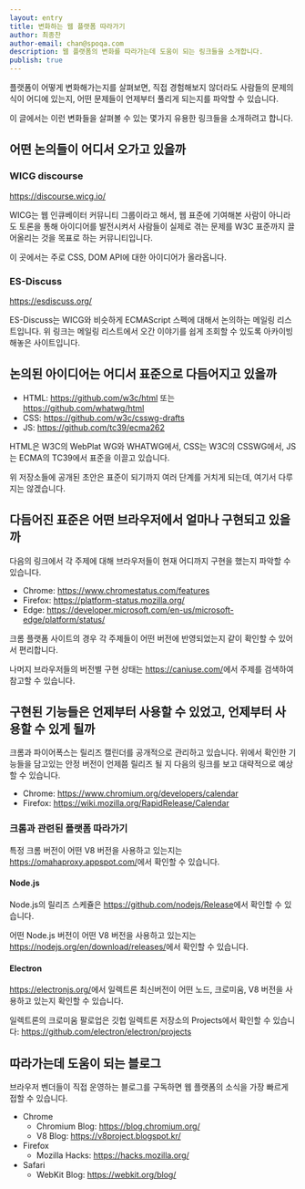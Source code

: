 ```yaml
---
layout: entry
title: 변화하는 웹 플랫폼 따라가기
author: 최종찬
author-email: chan@spoqa.com
description: 웹 플랫폼의 변화를 따라가는데 도움이 되는 링크들을 소개합니다.
publish: true
---
```


플랫폼이 어떻게 변화해가는지를 살펴보면,
직접 경험해보지 않더라도 사람들의 문제의식이 어디에 있는지,
어떤 문제들이 언제부터 풀리게 되는지를 파악할 수 있습니다.

이 글에서는 이런 변화들을 살펴볼 수 있는 몇가지 유용한 링크들을 소개하려고 합니다.


## 어떤 논의들이 어디서 오가고 있을까

### WICG discourse

<https://discourse.wicg.io/>

WICG는 웹 인큐베이터 커뮤니티 그룹이라고 해서,
웹 표준에 기여해본 사람이 아니라도
토론을 통해 아이디어를 발전시켜서 사람들이 실제로 겪는 문제를
W3C 표준까지 끌어올리는 것을 목표로 하는 커뮤니티입니다.

이 곳에서는 주로 CSS, DOM API에 대한 아이디어가 올라옵니다.

### ES-Discuss

<https://esdiscuss.org/>

ES-Discuss는 WICG와 비슷하게 ECMAScript 스펙에 대해서 논의하는 메일링 리스트입니다.
위 링크는 메일링 리스트에서 오간 이야기를 쉽게 조회할 수 있도록 아카이빙 해놓은 사이트입니다.


## 논의된 아이디어는 어디서 표준으로 다듬어지고 있을까

- HTML: <https://github.com/w3c/html> 또는 <https://github.com/whatwg/html>
- CSS: <https://github.com/w3c/csswg-drafts>
- JS: <https://github.com/tc39/ecma262>

HTML은 W3C의 WebPlat WG와 WHATWG에서, CSS는 W3C의 CSSWG에서, JS는 ECMA의 TC39에서 표준을 이끌고 있습니다.

위 저장소들에 공개된 초안은 표준이 되기까지 여러 단계를 거치게 되는데, 여기서 다루지는 않겠습니다.


## 다듬어진 표준은 어떤 브라우저에서 얼마나 구현되고 있을까

다음의 링크에서 각 주제에 대해 브라우저들이 현재 어디까지 구현을 했는지 파악할 수 있습니다.

- Chrome: <https://www.chromestatus.com/features>
- Firefox: <https://platform-status.mozilla.org/>
- Edge: <https://developer.microsoft.com/en-us/microsoft-edge/platform/status/>

크롬 플랫폼 사이트의 경우 각 주제들이 어떤 버전에 반영되었는지 같이 확인할 수 있어서 편리합니다.

나머지 브라우저들의 버전별 구현 상태는 <https://caniuse.com/>에서 주제를 검색하여 참고할 수 있습니다.


## 구현된 기능들은 언제부터 사용할 수 있었고, 언제부터 사용할 수 있게 될까

크롬과 파이어폭스는 릴리즈 캘린더를 공개적으로 관리하고 있습니다. 위에서 확인한 기능들을 담고있는 안정 버전이 언제쯤 릴리즈 될 지 다음의 링크를 보고 대략적으로 예상할 수 있습니다.

- Chrome: <https://www.chromium.org/developers/calendar>
- Firefox: <https://wiki.mozilla.org/RapidRelease/Calendar>

### 크롬과 관련된 플랫폼 따라가기

특정 크롬 버전이 어떤 V8 버전을 사용하고 있는지는 <https://omahaproxy.appspot.com/>에서 확인할 수 있습니다.

#### Node.js

Node.js의 릴리즈 스케쥴은 <https://github.com/nodejs/Release>에서 확인할 수 있습니다.

어떤 Node.js 버전이 어떤 V8 버전을 사용하고 있는지는 <https://nodejs.org/en/download/releases/>에서 확인할 수 있습니다.

#### Electron

<https://electronjs.org/>에서 일렉트론 최신버전이 어떤 노드, 크로미움, V8 버전을 사용하고 있는지 확인할 수 있습니다.

일렉트론의 크로미움 팔로업은 깃헙 일렉트론 저장소의 Projects에서 확인할 수 있습니다: <https://github.com/electron/electron/projects>


## 따라가는데 도움이 되는 블로그

브라우저 벤더들이 직접 운영하는 블로그를 구독하면 웹 플랫폼의 소식을 가장 빠르게 접할 수 있습니다.

- Chrome
    - Chromium Blog: <https://blog.chromium.org/>
    - V8 Blog: <https://v8project.blogspot.kr/>
- Firefox
    - Mozilla Hacks: <https://hacks.mozilla.org/>
- Safari
    - WebKit Blog: <https://webkit.org/blog/>
